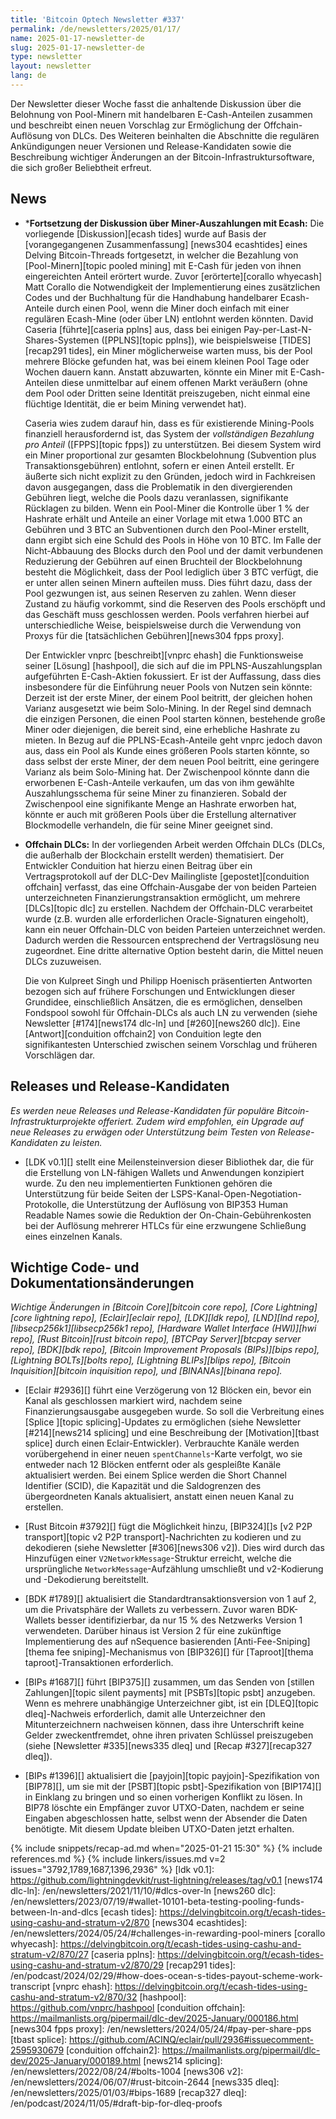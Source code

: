 ```yaml
---
title: 'Bitcoin Optech Newsletter #337'
permalink: /de/newsletters/2025/01/17/
name: 2025-01-17-newsletter-de
slug: 2025-01-17-newsletter-de
type: newsletter
layout: newsletter
lang: de
---
```

Der Newsletter dieser Woche fasst die anhaltende Diskussion über
die Belohnung von Pool-Minern mit handelbaren E-Cash-Anteilen zusammen
und beschreibt einen neuen Vorschlag zur Ermöglichung der
Offchain-Auflösung von DLCs. Des Weiteren beinhalten die Abschnitte
die regulären Ankündigungen neuer Versionen und Release-Kandidaten sowie
die Beschreibung wichtiger Änderungen an der Bitcoin-Infrastruktursoftware,
die sich großer Beliebtheit erfreut.

## News

- ***Fortsetzung der Diskussion über Miner-Auszahlungen mit Ecash:**
  Die vorliegende [Diskussion][ecash tides] wurde auf Basis der [vorangegangenen Zusammenfassung]
  [news304 ecashtides] eines Delving Bitcoin-Threads fortgesetzt, in welcher die Bezahlung von
  [Pool-Minern][topic pooled mining] mit E-Cash für jeden von ihnen eingereichten
  Anteil erörtert wurde. Zuvor [erörterte][corallo whyecash] Matt Corallo die Notwendigkeit
  der Implementierung eines zusätzlichen Codes und der Buchhaltung für die Handhabung handelbarer
  Ecash-Anteile durch einen Pool, wenn die Miner doch einfach mit einer regulären Ecash-Mine
  (oder über LN) entlohnt werden könnten.
  David Caseria [führte][caseria pplns] aus, dass bei einigen Pay-per-Last-N-Shares-Systemen
  ([PPLNS][topic pplns]), wie beispielsweise [TIDES][recap291 tides], ein Miner
  möglicherweise warten muss, bis der Pool mehrere Blöcke gefunden hat, was bei
  einem kleinen Pool Tage oder Wochen dauern kann.
  Anstatt abzuwarten, könnte ein Miner mit E-Cash-Anteilen diese unmittelbar auf
  einem offenen Markt veräußern (ohne dem Pool oder Dritten seine Identität preiszugeben,
  nicht einmal eine flüchtige Identität, die er beim Mining verwendet hat).

  Caseria wies zudem darauf hin, dass es für existierende Mining-Pools finanziell herausfordernd
  ist, das System der _vollständigen Bezahlung pro Anteil_ ([FPPS][topic fpps]) zu unterstützen.
  Bei diesem System wird ein Miner proportional zur gesamten Blockbelohnung
  (Subvention plus Transaktionsgebühren) entlohnt, sofern er einen Anteil erstellt.
  Er äußerte sich nicht explizit zu den Gründen, jedoch wird in Fachkreisen davon ausgegangen,
  dass die Problematik in den divergierenden Gebühren liegt, welche die Pools dazu veranlassen,
  signifikante Rücklagen zu bilden. Wenn ein Pool-Miner die Kontrolle über 1 % der Hashrate erhält
  und Anteile an einer Vorlage mit etwa 1.000 BTC an Gebühren und 3 BTC an Subventionen durch den
  Pool-Miner erstellt, dann ergibt sich eine Schuld des Pools in Höhe von 10 BTC.
  Im Falle der Nicht-Abbauung des Blocks durch den Pool und der damit verbundenen Reduzierung
  der Gebühren auf einen Bruchteil der Blockbelohnung besteht die Möglichkeit, dass der Pool
  lediglich über 3 BTC verfügt, die er unter allen seinen Minern aufteilen muss. Dies führt dazu,
  dass der Pool gezwungen ist, aus seinen Reserven zu zahlen. Wenn dieser Zustand zu häufig
  vorkommt, sind die Reserven des Pools erschöpft und das Geschäft muss geschlossen werden.
  Pools verfahren hierbei auf unterschiedliche Weise, beispielsweise durch die
  Verwendung von Proxys für die [tatsächlichen Gebühren][news304 fpps proxy].

  Der Entwickler vnprc [beschreibt][vnprc ehash] die Funktionsweise seiner [Lösung]
  [hashpool], die sich auf die im PPLNS-Auszahlungsplan aufgeführten E-Cash-Aktien fokussiert.
  Er ist der Auffassung, dass dies insbesondere für die Einführung neuer Pools von Nutzen sein
  könnte: Derzeit ist der erste Miner, der einem Pool beitritt, der gleichen hohen Varianz
  ausgesetzt wie beim Solo-Mining. In der Regel sind demnach die einzigen Personen, die einen Pool
  starten können, bestehende große Miner oder diejenigen, die bereit sind, eine erhebliche Hashrate
  zu mieten. In Bezug auf die PPLNS-Ecash-Anteile geht vnprc jedoch davon aus, dass ein Pool als
  Kunde eines größeren Pools starten könnte, so dass selbst der erste Miner, der dem neuen Pool
  beitritt, eine geringere Varianz als beim Solo-Mining hat. Der Zwischenpool könnte dann die
  erworbenen E-Cash-Anteile verkaufen, um das von ihm gewählte Auszahlungsschema für seine Miner
  zu finanzieren. Sobald der Zwischenpool eine signifikante Menge an Hashrate erworben hat,
  könnte er auch mit größeren Pools über die Erstellung alternativer Blockmodelle verhandeln,
  die für seine Miner geeignet sind.

- **Offchain DLCs:** In der vorliegenden Arbeit werden Offchain DLCs (DLCs, die außerhalb der
  Blockchain erstellt werden) thematisiert.
  Der Entwickler Conduition hat hierzu einen Beitrag über ein Vertragsprotokoll auf der DLC-Dev
  Mailingliste [gepostet][conduition offchain] verfasst, das eine Offchain-Ausgabe der von beiden
  Parteien unterzeichneten Finanzierungstransaktion ermöglicht, um mehrere [DLCs][topic dlc] zu
  erstellen. Nachdem der Offchain-DLC verarbeitet wurde (z.B. wurden alle erforderlichen
  Oracle-Signaturen eingeholt), kann ein neuer Offchain-DLC von beiden Parteien unterzeichnet
  werden. Dadurch werden die Ressourcen entsprechend der Vertragslösung neu zugeordnet.
  Eine dritte alternative Option besteht darin, die Mittel neuen DLCs zuzuweisen.

  Die von Kulpreet Singh und Philipp Hoenisch präsentierten Antworten bezogen sich auf frühere
  Forschungen und Entwicklungen dieser Grundidee, einschließlich Ansätzen, die es ermöglichen,
  denselben Fondspool sowohl für Offchain-DLCs als auch LN zu verwenden (siehe Newsletter
  [#174][news174 dlc-ln] und [#260][news260 dlc]).
  Eine [Antwort][conduition offchain2] von Conduition legte den signifikantesten Unterschied
  zwischen seinem Vorschlag und früheren Vorschlägen dar.


## Releases und Release-Kandidaten

  _Es werden neue Releases und Release-Kandidaten für populäre Bitcoin-Infrastrukturprojekte
  offeriert. Zudem wird empfohlen, ein Upgrade auf neue Releases zu erwägen oder Unterstützung
  beim Testen von Release-Kandidaten zu leisten._

- [LDK v0.1][] stellt eine Meilensteinversion dieser Bibliothek dar,
  die für die Erstellung von LN-fähigen Wallets und Anwendungen konzipiert wurde. Zu den neu
  implementierten Funktionen gehören die Unterstützung für beide Seiten der
  LSPS-Kanal-Open-Negotiation-Protokolle, die Unterstützung der Auflösung von BIP353 Human
  Readable Names sowie die Reduktion der On-Chain-Gebührenkosten bei der
  Auflösung mehrerer HTLCs für eine erzwungene Schließung eines einzelnen Kanals.

## Wichtige Code- und Dokumentationsänderungen

  _Wichtige Änderungen in [Bitcoin Core][bitcoin core repo], [Core
  Lightning][core lightning repo], [Eclair][eclair repo], [LDK][ldk repo],
  [LND][lnd repo], [libsecp256k1][libsecp256k1 repo], [Hardware Wallet
  Interface (HWI)][hwi repo], [Rust Bitcoin][rust bitcoin repo], [BTCPay
  Server][btcpay server repo], [BDK][bdk repo], [Bitcoin Improvement
  Proposals (BIPs)][bips repo], [Lightning BOLTs][bolts repo],
  [Lightning BLIPs][blips repo], [Bitcoin Inquisition][bitcoin inquisition
  repo], und [BINANAs][binana repo]._

- [Eclair #2936][] führt eine Verzögerung von 12 Blöcken ein,
  bevor ein Kanal als geschlossen markiert wird, nachdem seine Finanzierungsausgabe ausgegeben
  wurde. So soll die Verbreitung eines [Splice ][topic splicing]-Updates zu ermöglichen (siehe
  Newsletter [#214][news214 splicing] und eine Beschreibung der [Motivation][tbast splice]
  durch einen Eclair-Entwickler). Verbrauchte Kanäle werden vorübergehend in einer neuen
  `spentChannels`-Karte verfolgt, wo sie entweder nach 12 Blöcken entfernt oder als gespleißte
  Kanäle aktualisiert werden. Bei einem Splice werden die Short Channel Identifier (SCID),
  die Kapazität und die Saldogrenzen des übergeordneten Kanals aktualisiert,
  anstatt einen neuen Kanal zu erstellen.

- [Rust Bitcoin #3792][] fügt die Möglichkeit hinzu, [BIP324][]s [v2 P2P
  transport][topic v2 P2P transport]-Nachrichten zu kodieren und zu dekodieren
  (siehe Newsletter [#306][news306 v2]).
  Dies wird durch das Hinzufügen einer `V2NetworkMessage`-Struktur erreicht, welche die
  ursprüngliche `NetworkMessage`-Aufzählung umschließt und v2-Kodierung und -Dekodierung
  bereitstellt.

- [BDK #1789][] aktualisiert die Standardtransaktionsversion von 1 auf 2,
  um die Privatsphäre der Wallets zu verbessern. Zuvor waren BDK-Wallets besser
  identifizierbar, da nur 15 % des Netzwerks Version 1 verwendeten. Darüber hinaus ist
  Version 2 für eine zukünftige Implementierung des auf nSequence basierenden
  [Anti-Fee-Sniping][thema fee sniping]-Mechanismus von
  [BIP326][] für [Taproot][thema taproot]-Transaktionen erforderlich.

- [BIPs #1687][] führt [BIP375][] zusammen, um das Senden von [stillen Zahlungen][topic
  silent payments] mit [PSBTs][topic psbt] anzugeben. Wenn es mehrere unabhängige
  Unterzeichner gibt, ist ein [DLEQ][topic dleq]-Nachweis erforderlich, damit alle Unterzeichner
  den Mitunterzeichnern nachweisen können,
  dass ihre Unterschrift keine Gelder zweckentfremdet, ohne ihren
  privaten Schlüssel preiszugeben (siehe [Newsletter #335][news335 dleq] und [Recap
  #327][recap327 dleq]).

- [BIPs #1396][] aktualisiert die [payjoin][topic payjoin]-Spezifikation von [BIP78][], um sie
  mit der [PSBT][topic psbt]-Spezifikation von [BIP174][] in Einklang zu bringen und so einen
  vorherigen Konflikt zu lösen. In BIP78 löschte ein Empfänger zuvor UTXO-Daten, nachdem er
  seine Eingaben abgeschlossen hatte, selbst wenn der Absender die Daten benötigte. Mit diesem
  Update bleiben UTXO-Daten jetzt erhalten.

{% include snippets/recap-ad.md when="2025-01-21 15:30" %}
{% include references.md %}
{% include linkers/issues.md v=2 issues="3792,1789,1687,1396,2936" %}
[ldk v0.1]: https://github.com/lightningdevkit/rust-lightning/releases/tag/v0.1
[news174 dlc-ln]: /en/newsletters/2021/11/10/#dlcs-over-ln
[news260 dlc]: /en/newsletters/2023/07/19/#wallet-10101-beta-testing-pooling-funds-between-ln-and-dlcs
[ecash tides]: https://delvingbitcoin.org/t/ecash-tides-using-cashu-and-stratum-v2/870
[news304 ecashtides]: /en/newsletters/2024/05/24/#challenges-in-rewarding-pool-miners
[corallo whyecash]: https://delvingbitcoin.org/t/ecash-tides-using-cashu-and-stratum-v2/870/27
[caseria pplns]: https://delvingbitcoin.org/t/ecash-tides-using-cashu-and-stratum-v2/870/29
[recap291 tides]: /en/podcast/2024/02/29/#how-does-ocean-s-tides-payout-scheme-work-transcript
[vnprc ehash]: https://delvingbitcoin.org/t/ecash-tides-using-cashu-and-stratum-v2/870/32
[hashpool]: https://github.com/vnprc/hashpool
[conduition offchain]: https://mailmanlists.org/pipermail/dlc-dev/2025-January/000186.html
[news304 fpps proxy]: /en/newsletters/2024/05/24/#pay-per-share-pps
[tbast splice]: https://github.com/ACINQ/eclair/pull/2936#issuecomment-2595930679
[conduition offchain2]: https://mailmanlists.org/pipermail/dlc-dev/2025-January/000189.html
[news214 splicing]: /en/newsletters/2022/08/24/#bolts-1004
[news306 v2]: /en/newsletters/2024/06/07/#rust-bitcoin-2644
[news335 dleq]: /en/newsletters/2025/01/03/#bips-1689
[recap327 dleq]: /en/podcast/2024/11/05/#draft-bip-for-dleq-proofs
